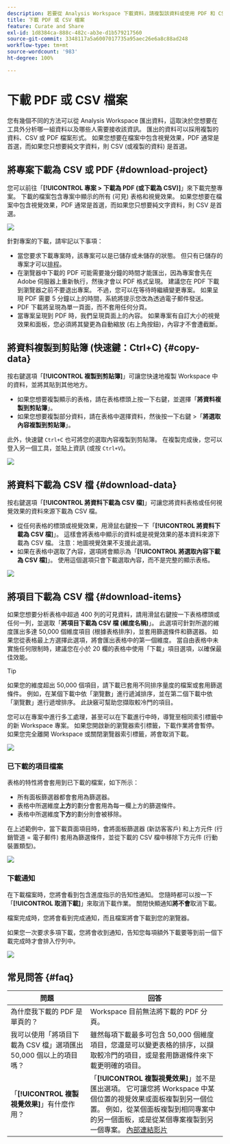 ```yaml
---
description: 若要從 Analysis Workspace 下載資料，請複製該資料或使用 PDF 和 CSV 格式。
title: 下載 PDF 或 CSV 檔案
feature: Curate and Share
exl-id: 1d8384ca-888c-482c-ab3e-d1b579217560
source-git-commit: 3348117a5a6007017735a95aec26e6a8c88ad248
workflow-type: tm+mt
source-wordcount: '983'
ht-degree: 100%

---
```


# 下載 PDF 或 CSV 檔案

您有幾個不同的方法可以從 Analysis Workspace 匯出資料，這取決於您想要在工具外分析哪一組資料以及哪些人需要接收該資訊。 匯出的資料可以採用複製的資料、CSV 或 PDF 檔案形式。 如果您想要在檔案中包含視覺效果，PDF 通常是首選，而如果您只想要純文字資料，則 CSV (或複製的資料) 是首選。

## 將專案下載為 CSV 或 PDF {#download-project}

您可以前往「**[!UICONTROL 專案 > 下載為 PDF (或下載為 CSV)]**」來下載完整專案。 下載的檔案包含專案中顯示的所有 (可見) 表格和視覺效果。 如果您想要在檔案中包含視覺效果，PDF 通常是首選，而如果您只想要純文字資料，則 CSV 是首選。

![](assets/download-project.png)

針對專案的下載，請牢記以下事項：

* 當您要求下載專案時，該專案可以是已儲存或未儲存的狀態。 但只有已儲存的專案才可以[排程](https://experienceleague.adobe.com/docs/analytics/analyze/analysis-workspace/curate-share/t-schedule-report.html?lang=zh-Hant)。
* 在瀏覽器中下載的 PDF 可能需要幾分鐘的時間才能匯出，因為專案會先在 Adobe 伺服器上重新執行，然後才會以 PDF 格式呈現。 建議您在 PDF 下載到瀏覽器之前不要退出專案。 不過，您可以在等待時繼續變更專案。 如果呈現 PDF 需要 5 分鐘以上的時間，系統將提示您改為透過電子郵件發送。
* PDF 下載將呈現為單一頁面，而不套用任何分頁。
* 當專案呈現到 PDF 時，我們呈現頁面上的內容。 如果專案有自訂大小的視覺效果和面板，您必須將其變更為自動縮放 (右上角按鈕)，內容才不會遭截斷。

## 將資料複製到剪貼簿 (快速鍵：Ctrl+C) {#copy-data}

按右鍵選項「**[!UICONTROL 複製到剪貼簿]**」可讓您快速地複製 Workspace 中的資料，並將其貼到其他地方。

* 如果您想要複製顯示的表格，請在表格標頭上按一下右鍵，並選擇「**將資料複製到剪貼簿**」。
* 如果您想要複製部分資料，請在表格中選擇資料，然後按一下右鍵 >「**將選取內容複製到剪貼簿**」。

此外，快速鍵 `Ctrl+C` 也可將您的選取內容複製到剪貼簿。 在複製完成後，您可以登入另一個工具，並貼上資訊 (或按 `Ctrl+V`)。

![](assets/copy-selection.png)

## 將資料下載為 CSV 檔 {#download-data}

按右鍵選項「**[!UICONTROL 將資料下載為 CSV 檔]**」可讓您將資料表格或任何視覺效果的資料來源下載為 CSV 檔。

* 從任何表格的標頭或視覺效果，用滑鼠右鍵按一下「**[!UICONTROL 將資料下載為 CSV 檔]**」。 這樣會將表格中顯示的資料或是視覺效果的基本資料來源下載為 CSV 檔。 注意：地圖視覺效果不支援此選項。
* 如果在表格中選取了內容，選項將會顯示為「**[!UICONTROL 將選取內容下載為 CSV 檔]**」。 使用這個選項只會下載選取內容，而不是完整的顯示表格。

![](assets/download-data-viz.png)

## 將項目下載為 CSV 檔 {#download-items}

如果您想要分析表格中超過 400 列的可見資料，請用滑鼠右鍵按一下表格標頭或任何一列，並選取「**將項目下載為 CSV 檔 (維度名稱)**」。 此選項可針對所選的維度匯出多達 50,000 個維度項目 (根據表格排序)，並套用篩選條件和篩選器。 如果您從表格最上方選擇此選項，將會匯出表格中的第一個維度。 當自由表格中未實施任何限制時，建議您在小於 20 欄的表格中使用「下載」項目選項，以確保最佳效能。

>[!TIP]
>
> 如果您的維度超出 50,000 個項目，請下載已套用不同排序量度的檔案或套用篩選條件。 例如，在某個下載中依「瀏覽數」進行遞減排序，並在第二個下載中依「瀏覽數」進行遞增排序。 此訣竅可幫助您擷取較冷門的項目。

您可以在專案中進行多工處理，甚至可以在下載進行中時，導覽至相同索引標籤中的新 Workspace 專案。 如果您開啟新的瀏覽器索引標籤，下載作業將會暫停。 如果您完全離開 Workspace 或關閉瀏覽器索引標籤，將會取消下載。

![](assets/download-items.png)

### 已下載的項目檔案

表格的特性將會套用到已下載的檔案，如下所示：

* 所有面板篩選器都會套用為篩選器。
* 表格中所選維度&#x200B;**上方**&#x200B;的劃分會套用為每一欄上方的篩選條件。
* 表格中所選維度&#x200B;**下方**&#x200B;的劃分則會被移除。

在上述範例中，當下載頁面項目時，會將面板篩選器 (新訪客客戶) 和上方元件 (行銷管道 = 電子郵件) 套用為篩選條件，並從下載的 CSV 檔中移除下方元件 (行動裝置類型)。

![](assets/downloaded-file.png)

### 下載通知

在下載檔案時，您將會看到包含進度指示的告知性通知。 您隨時都可以按一下「**[!UICONTROL 取消下載]**」來取消下載作業。 關閉快顯通知&#x200B;**將不會**&#x200B;取消下載。

檔案完成時，您將會看到完成通知，而且檔案將會下載到您的瀏覽器。

如果您一次要求多項下載，您將會收到通知，告知您每項額外下載要等到前一個下載完成時才會排入佇列中。

![](assets/toast.png)

## 常見問答 {#faq}

| 問題 | 回答 |
| --- | --- |
| 為什麼我下載的 PDF 是單頁的？ | Workspace 目前無法將下載的 PDF 分頁。 |
| 我可以使用「將項目下載為 CSV 檔」選項匯出 50,000 個以上的項目嗎？ | 雖然每項下載最多可包含 50,000 個維度項目，您還是可以變更表格的排序，以擷取較冷門的項目，或是套用篩選條件來下載更明確的項目。 |
| 「**[!UICONTROL 複製視覺效果]**」有什麼作用？ | 「**[!UICONTROL 複製視覺效果]**」並不是匯出選項。 它可讓您將 Workspace 中某個位置的視覺效果或面板複製到另一個位置。 例如，從某個面板複製到相同專案中的另一個面板，或是從某個專案複製到另一個專案。 [內部連結影片](https://experienceleague.adobe.com/docs/analytics-learn/tutorials/analysis-workspace/visualizations/intra-linking-in-analysis-workspace.html?lang=zh-Hant) |
